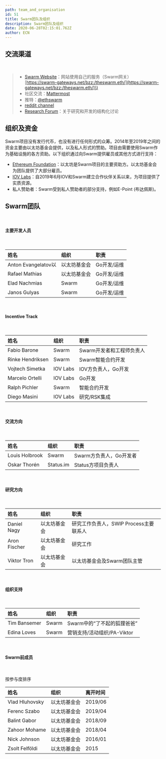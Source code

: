 ```yaml
---
path: team_and_organisation
id: 51
title: Swarm团队及组织
description: Swarm团队及组织
date: 2020-06-28T02:15:01.762Z
author: ECN
---
```


## 交流渠道

<br/>

> * [Swarm Website](http://swarm.ethereum.org/)：网站使用自己的服务（Swarm网关） [https://swarm-gateways.net/bzz:/theswarm.eth/](https://swarm-gateways.net/bzz:/theswarm.eth/)\)
> * 社区交流：[Mattermost](https://beehive.ethswarm.org/)
> * 推特：[@ethswarm](https://twitter.com/ethswarm)
> * [reddit channel](https://www.reddit.com/r/ethswarm/)
> * [Research Forum](https://swarmresear.ch/)：关于研究和开发的结构化讨论

## 组织及资金

Swarm项目没有发行代币，也没有进行任何形式的众筹。2014年至2019年之间的资金主要由以太坊基金会提供，以及私人形式的赞助。项目由需要使用Swarm作为基础设施的各方资助。以下组织通过向Swarm提供雇员或其他方式进行支持：

* [Ethereum Foundation](https://www.ethereum.org/)：以太坊是Swarm项目的主要资助方。以太坊基金会为团队提供了大部分雇员。
* [IOV Labs](https://iovlabs.org/)：自2019年6月IOV和Swarm建立合作伙伴关系以来，为项目提供了实质资源。
* 私人赞助者：S​​warm受到私人赞助者的部分支持，例如E-Point \(布达佩斯\)。

## Swarm团队

<br/>

#### 主要开发人员

<br/>

| 姓名                | 组织         | 职责        |
| :------------------ | :----------- | :---------- |
| Anton Evangelatov以 | 以太坊基金会 | Go开发/运维 |
| Rafael Mathias      | 以太坊基金会 | Go开发/运维 |
| Elad Nachmias       | Swarm        | Go开发/运维 |
| Janos Gulyas        | Swarm        | Go开发/运维 |

<br/>

#### Incentive Track

<br/>

| 姓名             | 组织     | 职责                      |
| :--------------- | :------- | :------------------------ |
| Fabio Barone     | Swarm    | Swarm开发者和工程师负责人 |
| Rinke Hendriksen | Swarm    | Swarm智能合约开发         |
| Vojtech Simetka  | IOV Labs | IOV方负责人，Go开发       |
| Marcelo Ortelli  | IOV Labs | Go开发                    |
| Ralph Pichler    | Swarm    | 智能合约开发              |
| Diego Masini     | IOV Labs | 研究/RSK集成              |


<br/>

#### 交流方向

<br/>

| 姓名           | 组织      | 职责                    |
| :------------- | :-------- | :---------------------- |
| Louis Holbrook | Swarm     | Swarm方负责人，Go开发者 |
| Oskar Thorén   | Status.im | Status方项目负责人      |

<br/>

#### 研究方向

<br/>

| 姓名         | 组织         | 职责                                   |
| :----------- | :----------- | :------------------------------------- |
| Daniel Nagy  | 以太坊基金会 | 研究工作负责人，SWIP Process主要联系人 |
| Aron Fischer | 以太坊基金会 | 研究工作                               |
| Viktor Tron  | 以太坊基金会 | 以太坊基金会及Swarm团队主管            |

<br/>

#### 组织支持

<br/>

| 姓名         | 组织  | 职责                        |
| :----------- | :---- | :-------------------------- |
| Tim Bansemer | Swarm | Swarm中的“了不起的狐狸爸爸” |
| Edina Loves  | Swarm | 营销支持/活动组织/PA-Viktor |

<br/>

#### Swarm前成员

<br/>

按参与度排序

| 姓名           | 组织         | 离开时间 |
| :------------- | :----------- | :------- |
| Vlad Hluhovsky | 以太坊基金会 | 2019/06  |
| Ferenc Szabo   | 以太坊基金会 | 2019/04  |
| Balint Gabor   | 以太坊基金会 | 2018/09  |
| Zahoor Mohame  | 以太坊基金会 | 2018/04  |
| Nick Johnson   | 以太坊基金会 | 2016/01  |
| Zsolt Felföldi | 以太坊基金会 | 2015     |

